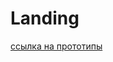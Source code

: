 # Landing
[ссылка на прототипы](https://www.figma.com/file/68FxefPFNJfEZsF0pI0FwS/Coursely-%2B-(Copy)?type=design&node-id=0-1&mode=design&t=DqgnAigTcCPcxkUI-0)